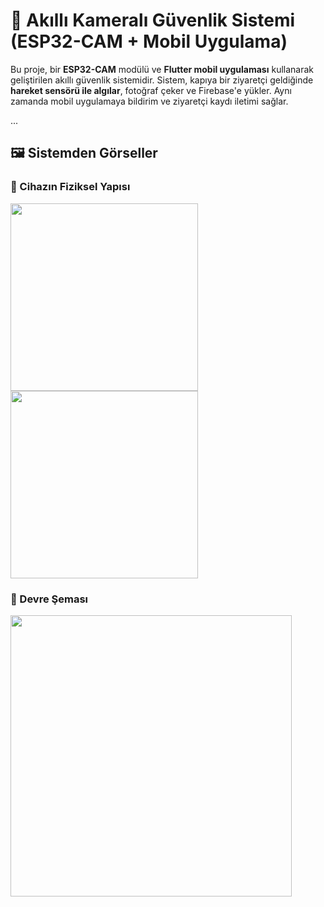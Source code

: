 # 🔐 Akıllı Kameralı Güvenlik Sistemi (ESP32-CAM + Mobil Uygulama)

Bu proje, bir **ESP32-CAM** modülü ve **Flutter mobil uygulaması** kullanarak geliştirilen akıllı güvenlik sistemidir. Sistem, kapıya bir ziyaretçi geldiğinde **hareket sensörü ile algılar**, fotoğraf çeker ve Firebase'e yükler. Aynı zamanda mobil uygulamaya bildirim ve ziyaretçi kaydı iletimi sağlar.

...

## 🖼️ Sistemden Görseller

### 📸 Cihazın Fiziksel Yapısı
<img src="images/WhatsApp Görsel 2025-06-21 saat 15.24.56_6af6deef.jpg" width="300"/> <img src="images/WhatsApp Görsel 2025-06-21 saat 15.24.57_04fe2975.jpg" width="300"/>

### 🔌 Devre Şeması
<img src="images/WhatsApp Görsel 2025-06-21 saat 15.24.57_f95fd234.jpg" width="450"/>
